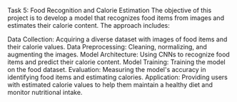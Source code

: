Task 5: Food Recognition and Calorie Estimation
The objective of this project is to develop a model that recognizes food items from images and estimates their calorie content. The approach includes:

Data Collection: Acquiring a diverse dataset with images of food items and their calorie values.
Data Preprocessing: Cleaning, normalizing, and augmenting the images.
Model Architecture: Using CNNs to recognize food items and predict their calorie content.
Model Training: Training the model on the food dataset.
Evaluation: Measuring the model's accuracy in identifying food items and estimating calories.
Application: Providing users with estimated calorie values to help them maintain a healthy diet and monitor nutritional intake.
